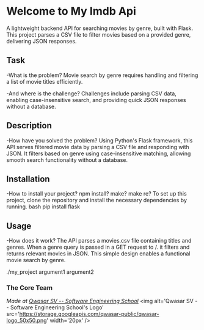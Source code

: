 # Welcome to My Imdb Api
A lightweight backend API for searching movies by genre, built with Flask. This project parses a CSV file to
filter movies based on a provided genre, delivering JSON responses.


## Task
-What is the problem? 
Movie search by genre requires handling and filtering a list of movie titles efficiently. 

-And where is the challenge?
Challenges include parsing CSV data, enabling case-insensitive search, and providing quick
JSON responses without a database.


## Description
-How have you solved the problem?
Using Python's Flask framework, this API serves filtered movie data by parsing a CSV file and
responding with JSON. It filters based on genre using case-insensitive matching, allowing smooth
search functionality without a database.


## Installation
-How to install your project? npm install? make? make re?
To set up this project, clone the repository and install the necessary dependencies by running.
bash pip install flask

## Usage 
-How does it work?
The API parses a movies.csv file containing titles and genres. When a genre query is passed in a GET
request to /. it filters and returns relevant movies in JSON. This simple design enables a functional
movie search by genre.


./my_project argument1 argument2


### The Core Team


<span><i>Made at <a href='https://qwasar.io'>Qwasar SV -- Software Engineering School</a></i></span>
<span><img alt='Qwasar SV -- Software Engineering School's Logo' src='https://storage.googleapis.com/qwasar-public/qwasar-logo_50x50.png' width='20px' /></span>
